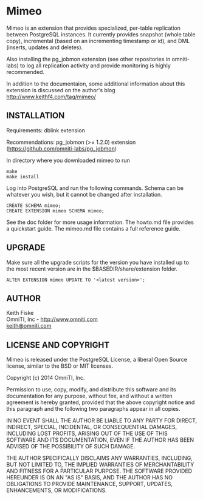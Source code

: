 Mimeo
=====

Mimeo is an extension that provides specialized, per-table replication between PostgreSQL instances. It currently provides snapshot (whole table copy), incremental (based on an incrementing timestamp or id), and DML (inserts, updates and deletes).

Also installing the pg_jobmon extension (see other repositories in omniti-labs) to log all replication activity and provide monitoring is highly recommended. 

In addition to the documentaion, some additional information about this extension is discussed on the author's blog http://www.keithf4.com/tag/mimeo/

INSTALLATION
------------

Requirements: dblink extension 

Recommendations: pg_jobmon (>= 1.2.0) extension (https://github.com/omniti-labs/pg_jobmon)

In directory where you downloaded mimeo to run

    make
    make install

Log into PostgreSQL and run the following commands. Schema can be whatever you wish, but it cannot be changed after installation.

    CREATE SCHEMA mimeo;
    CREATE EXTENSION mimeo SCHEMA mimeo;

See the doc folder for more usage information. The howto.md file provides a quickstart guide. The mimeo.md file contains a full reference guide.


UPGRADE
-------

Make sure all the upgrade scripts for the version you have installed up to the most recent version are in the $BASEDIR/share/extension folder. 

    ALTER EXTENSION mimeo UPDATE TO '<latest version>';


AUTHOR
------

Keith Fiske  
OmniTI, Inc - http://www.omniti.com  
keith@omniti.com


LICENSE AND COPYRIGHT
---------------------

Mimeo is released under the PostgreSQL License, a liberal Open Source license, similar to the BSD or MIT licenses.

Copyright (c) 2014 OmniTI, Inc.

Permission to use, copy, modify, and distribute this software and its documentation for any purpose, without fee, and without a written agreement is hereby granted, provided that the above copyright notice and this paragraph and the following two paragraphs appear in all copies.

IN NO EVENT SHALL THE AUTHOR BE LIABLE TO ANY PARTY FOR DIRECT, INDIRECT, SPECIAL, INCIDENTAL, OR CONSEQUENTIAL DAMAGES, INCLUDING LOST PROFITS, ARISING OUT OF THE USE OF THIS SOFTWARE AND ITS DOCUMENTATION, EVEN IF THE AUTHOR HAS BEEN ADVISED OF THE POSSIBILITY OF SUCH DAMAGE.

THE AUTHOR SPECIFICALLY DISCLAIMS ANY WARRANTIES, INCLUDING, BUT NOT LIMITED TO, THE IMPLIED WARRANTIES OF MERCHANTABILITY AND FITNESS FOR A PARTICULAR PURPOSE. THE SOFTWARE PROVIDED HEREUNDER IS ON AN "AS IS" BASIS, AND THE AUTHOR HAS NO OBLIGATIONS TO PROVIDE MAINTENANCE, SUPPORT, UPDATES, ENHANCEMENTS, OR MODIFICATIONS.
